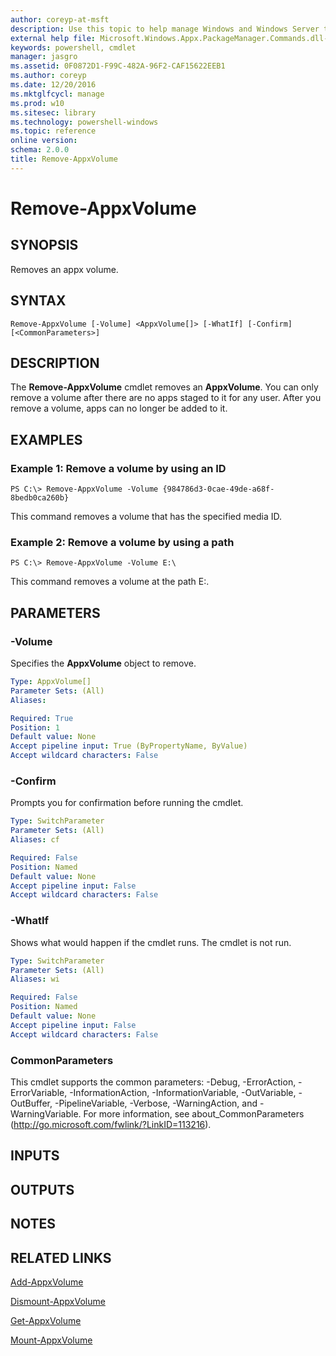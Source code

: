 ```yaml
---
author: coreyp-at-msft
description: Use this topic to help manage Windows and Windows Server technologies with Windows PowerShell.
external help file: Microsoft.Windows.Appx.PackageManager.Commands.dll-Help.xml
keywords: powershell, cmdlet
manager: jasgro
ms.assetid: 0F0872D1-F99C-482A-96F2-CAF15622EEB1
ms.author: coreyp
ms.date: 12/20/2016
ms.mktglfcycl: manage
ms.prod: w10
ms.sitesec: library
ms.technology: powershell-windows
ms.topic: reference
online version: 
schema: 2.0.0
title: Remove-AppxVolume
---
```


# Remove-AppxVolume

## SYNOPSIS
Removes an appx volume.

## SYNTAX

```
Remove-AppxVolume [-Volume] <AppxVolume[]> [-WhatIf] [-Confirm] [<CommonParameters>]
```

## DESCRIPTION
The **Remove-AppxVolume** cmdlet removes an **AppxVolume**.
You can only remove a volume after there are no apps staged to it for any user.
After you remove a volume, apps can no longer be added to it.

## EXAMPLES

### Example 1: Remove a volume by using an ID
```
PS C:\> Remove-AppxVolume -Volume {984786d3-0cae-49de-a68f-8bedb0ca260b}
```

This command removes a volume that has the specified media ID.

### Example 2: Remove a volume by using a path
```
PS C:\> Remove-AppxVolume -Volume E:\
```

This command removes a volume at the path E:\.

## PARAMETERS

### -Volume
Specifies the **AppxVolume** object to remove.

```yaml
Type: AppxVolume[]
Parameter Sets: (All)
Aliases: 

Required: True
Position: 1
Default value: None
Accept pipeline input: True (ByPropertyName, ByValue)
Accept wildcard characters: False
```

### -Confirm
Prompts you for confirmation before running the cmdlet.

```yaml
Type: SwitchParameter
Parameter Sets: (All)
Aliases: cf

Required: False
Position: Named
Default value: None
Accept pipeline input: False
Accept wildcard characters: False
```

### -WhatIf
Shows what would happen if the cmdlet runs. The cmdlet is not run.

```yaml
Type: SwitchParameter
Parameter Sets: (All)
Aliases: wi

Required: False
Position: Named
Default value: None
Accept pipeline input: False
Accept wildcard characters: False
```

### CommonParameters
This cmdlet supports the common parameters: -Debug, -ErrorAction, -ErrorVariable, -InformationAction, -InformationVariable, -OutVariable, -OutBuffer, -PipelineVariable, -Verbose, -WarningAction, and -WarningVariable. For more information, see about_CommonParameters (http://go.microsoft.com/fwlink/?LinkID=113216).

## INPUTS

## OUTPUTS

## NOTES

## RELATED LINKS

[Add-AppxVolume](./add-appxvolume.md)

[Dismount-AppxVolume](./dismount-appxvolume.md)

[Get-AppxVolume](./get-appxvolume.md)

[Mount-AppxVolume](./mount-appxvolume.md)




